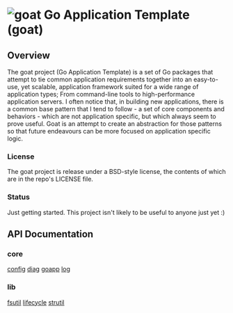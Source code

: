 
# ![goat](https://s3-us-west-2.amazonaws.com/xaevman-git/goat_icon.png) Go Application Template (goat)

## Overview
The goat project (Go Application Template) is a set of Go packages that attempt to tie common application requirements together into an easy-to-use, yet scalable, application framework suited for a wide range of application types; From command-line tools to high-performance application servers. I often notice that, in building new applications, there is a common base pattern that I tend to follow - a set of core components and behaviors - which are not application specific, but which always seem to prove useful. Goat is an attempt to create an abstraction for those patterns so that future endeavours can be more focused on application specific logic.

### License
The goat project is release under a BSD-style license, the contents of which are in the repo's LICENSE file.

### Status
Just getting started. This project isn't likely to be useful to anyone just yet :)

## API Documentation
### core
[config](http://godoc.org/github.com/xaevman/goat/core/config)
[diag](http://godoc.org/github.com/xaevman/goat/core/diag)
[goapp](http://godoc.org/github.com/xaevman/goat/core/goapp)
[log](http://godoc.org/github.com/xaevman/goat/core/log)
### lib
[fsutil](http://godoc.org/github.com/xaevman/goat/lib/fsutil)
[lifecycle](http://godoc.org/github.com/xaevman/goat/lib/lifecycle)
[strutil](http://godoc.org/github.com/xaevman/goat/lib/strutil)
